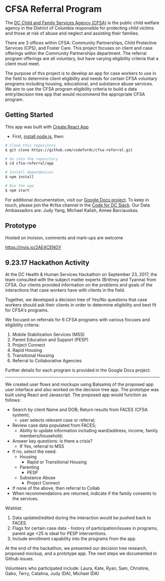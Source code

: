 # CFSA Referral Program

The [DC Child and Family Services Agency (CFSA)](https://cfsa.dc.gov/page/about-cfsa) is the public child welfare agency in the District of Columbia responsible for protecting child victims and those at risk of abuse and neglect and assisting their families.

There are 3 offices within CFSA: Community Partnerships, Child Protective Services (CPS), and Foster Care. This project focuses on client and case offerings within the Community Partnerships department. The referral program offerings are all voluntary, but have varying eligibility criteria that a client must meet. 

The purpose of this project is to develop an app for case workers to use in the field to determine client eligibility and needs for certain CFSA voluntary programs including housing, educational, and substance abuse services. We aim to use the CFSA program eligibility criteria to build a data entry/decision tree app that would recommend the appropriate CFSA program.

## Getting Started

This app was built with [Create React App](https://github.com/facebookincubator/create-react-app)

* First, [install node.js](https://nodejs.org/en/download/package-manager/), then:

```bash
# Clone this repository
$ git clone https://github.com/codefordc/cfsa-referral.git

# Go into the repository
$ cd cfsa-referral/app

# Install dependencies
$ npm install

# Run the app
$ npm start
```

For additional documentation, visit our [Google Docs project](https://docs.google.com/document/d/1jhy9-tHQS3dDEudcU8GbCemRszIN-64MXbvwNw-g5mM/edit).
To keep in touch, please join the #cfsa channel in the [Code for DC Slack](https://codefordc.slack.com). 
Our Data Ambassadors are:
Judy Yang,
Michael Kalish,
Aimee Barciauskas. 

## Prototype 

Hosted on Invision, comments and mark-ups are welcome

https://invis.io/2AE4CENGY


## 9.23.17 Hackathon Activity
At the DC Health & Human Services Hackathon on September 23, 2017, the team consulted with the subject matter experts (Brittney and Tyanna) from CFSA. Our clients provided information on the problems and goals of the interactions that case workers have with clients in the field. 

Together, we developed a decision tree of Yes/No questions that case workers should ask their clients in order to determine eligibility and best fit for CFSA's programs. 

We focused on referrals for 6 CFSA programs with various focuses and eligibility criteria: 

 1. Mobile Stabilization Services (MSS)
 2. Parent Education and Support (PESP) 
 3. Project Connect 
 4. Rapid Housing
 5. Transitional Housing 
 6. Referral to Collaborative Agencies 

Further details for each program is provided in the Google Docs project.


----------


We created user flows and mockups using Balsamiq of the proposed app user interface and also worked on the decision tree app. The prototype was built using React and Javascript.
The proposed app would function as follows: 

 - Search by client Name and DOB; Return results from FACES (CFSA
   system);
	 - user selects relevant case or referral;
 - Review case data populated from FACES;
	 - Ability to update information including ward/address, income, family members/household; 
 - Answer key questions: Is there a crisis? 
	 - If Yes, referral to MSS
 - If no, select the need:
	 - Housing
		 - Rapid or Transitional Housing
	 - Parenting
		 - PESP
	 - Substance Abuse
		 - Project Connect
 - If none of the above, then referral to Collab
 - When recommendations are returned, indicate if the family consents to the services.

Wishlist:
1. Data updated/edited during the interaction would be pushed back to FACES.
2. Flags for certain case data - history of participation/issues in programs, parent age <25 is ideal for PESP interventions.
3. Include enrollment capability into the programs from the app.

At the end of the hackathon, we presented our decision tree research, proposed mockup, and a prototype app. The next steps we documented in Github issues.

Volunteers who participated include: 
Laura,
Kate,
Ryan,
Sam,
Christine,
Gabo,
Terry,
Catalina,
Judy (DA),
Michael (DA)
